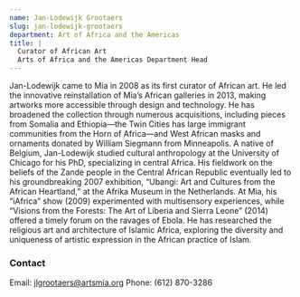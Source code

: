 ```yaml
---
name: Jan-Lodewijk Grootaers
slug: jan-lodewijk-grootaers
department: Art of Africa and the Americas
title: |
  Curator of African Art
  Arts of Africa and the Americas Department Head
---
```


Jan-Lodewijk came to Mia in 2008 as its first curator of African art. He led the innovative reinstallation of Mia’s African galleries in 2013, making artworks more accessible through design and technology. He has broadened the collection through numerous acquisitions, including pieces from Somalia and Ethiopia—the Twin Cities has large immigrant communities from the Horn of Africa—and West African masks and ornaments donated by William Siegmann from Minneapolis. A native of Belgium, Jan-Lodewijk studied cultural anthropology at the University of Chicago for his PhD, specializing in central Africa. His fieldwork on the beliefs of the Zande people in the Central African Republic eventually led to his groundbreaking 2007 exhibition, “Ubangi: Art and Cultures from the African Heartland,” at the Afrika Museum in the Netherlands. At Mia, his “iAfrica” show (2009) experimented with multisensory experiences, while “Visions from the Forests: The Art of Liberia and Sierra Leone” (2014) offered a timely forum on the ravages of Ebola. He has researched the religious art and architecture of Islamic Africa, exploring the diversity and uniqueness of artistic expression in the African practice of Islam.

### Contact
Email: [jlgrootaers@artsmia.org](mailto:jlgrootaers@artsmia.org)
Phone: (612) 870-3286
